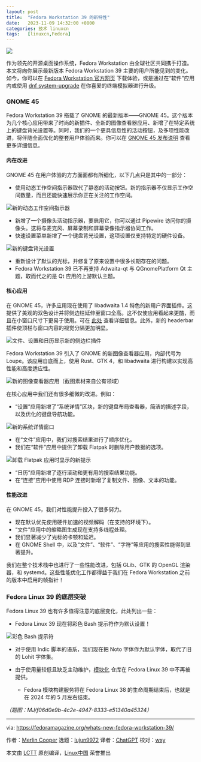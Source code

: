 ```yaml
---
layout: post
title:	"Fedora Workstation 39 的新特性"
date:	2023-11-09 14:32:00 +0800 
categories:	技术 linuxcn 
tags:	[linuxcn,Fedora]
---
```



![](/Asserts/Images//attachment/album/202311/09/143205c3c7636ooh0zuhuu.png)


作为领先的开源桌面操作系统，Fedora Workstation 由全球社区共同携手打造。本文将向你展示最新版本 Fedora Workstation 39 主要的用户所能见到的变化。如今，你可以在 [Fedora Workstation 官方网页](https://fedoraproject.org/workstation/) 下载体验，或是通过在“软件”应用内或使用 [dnf system-upgrade](https://docs.fedoraproject.org/en-US/quick-docs/upgrading-fedora-offline/) 在你喜爱的终端模拟器进行升级。


### GNOME 45


Fedora Workstation 39 搭载了 GNOME 的最新版本——GNOME 45。这个版本为几个核心应用带来了时尚的新插件、全新的图像查看器应用、新增了在特定系统上的键盘背光设置等。同时，我们的一个更具信息性的活动按钮，及多项性能改进，将伴随全面优化的整套用户体验而来。你可以在 [GNOME 45 发布说明](https://release.gnome.org/45/) 查看更多详细信息。


#### 内在改进


GNOME 45 在用户体验的方方面面都有所细化，以下几点只是其中的一部分：


* 使用动态工作空间指示器取代了静态的活动按钮。新的指示器不仅显示工作空间数量，而且还能快速展示你正在关注的工作空间。


![新的动态工作空间指示器](/Asserts/Images//attachment/album/202311/09/143256h3tbh346pet5heb5.gif)
* 新增了一个摄像头活动指示器，要启用它，你可以通过 Pipewire 访问你的摄像头。这将与麦克风、屏幕录制和屏幕录像指示器协同工作。
* 快速设置菜单新增了一个键盘背光设置，这项设置仅支持特定的硬件设备。


![新的键盘背光设置](/Asserts/Images//attachment/album/202311/09/143257q4qj14p4vy11fv1o.png)
* 重新设计了默认的光标，并修复了原来设置中很多长期存在的问题。
* Fedora Workstation 39 已不再支持 Adwaita-qt 与 QGnomePlatform Qt 主题，取而代之的是 Qt 应用的上游默认主题。


#### 核心应用


在 GNOME 45，许多应用现在使用了 libadwaita 1.4 特色的新用户界面插件。这提供了美观的双色设计并将侧边栏延伸至窗口全高。这不仅使应用看起来更酷，而且在小窗口尺寸下更易于使用。可在 [此处](https://blogs.gnome.org/alicem/2023/09/15/libadwaita-1-4/) 查看详细信息。此外，新的 headerbar 插件使顶栏与窗口内容的视觉分隔更加明显。


![文件、设置和日历显示新的侧边栏插件](/Asserts/Images//attachment/album/202311/09/143257y8c5r8zr1ucj5rr8.png)


Fedora Workstation 39 引入了 GNOME 的新图像查看器应用，内部代号为 Loupe。该应用自底而上，使用 Rust、GTK 4，和 libadwaita 进行构建以实现高性能和高度适应性。


![新的图像查看器应用（截图素材来自公有领域）](/Asserts/Images//attachment/album/202311/09/143334h6jzsp4wgzp4yyz4.jpg)


在核心应用中我们还有很多细微的改进。例如：


* “设置”应用新增了“系统详情”区块，新的键盘布局查看器，简洁的描述字段，以及优化的键盘导航功能。


![新的系统详情窗口](/Asserts/Images//attachment/album/202311/09/143259p6tjxzvdtdy8dyxu.png)
* 在“文件”应用中，我们对搜索结果进行了顺序优化。
* 我们在“软件”应用中提供了卸载 Flatpak 时删除用户数据的选项。


![卸载 Flatpak 应用时显示的新提示](/Asserts/Images//attachment/album/202311/09/143259vjcqwwczcdww9wdw.png)
* “日历”应用新增了逐行滚动和更有用的搜索结果功能。
* 在“连接”应用中使用 RDP 连接时新增了复制文件、图像、文本的功能。


#### 性能改进


在 GNOME 45，我们对性能提升投入了很多努力。


* 现在默认优先使用硬件加速的视频解码（在支持的环境下）。
* “文件”应用中的缩略图生成现在支持多线程处理。
* 我们显著减少了光标的卡顿和延迟。
* 在 GNOME Shell 中，以及“文件”、“软件”、“字符”等应用的搜索性能得到显著提升。


我们在整个技术栈中也进行了一些性能改进，包括 GLib、GTK 的 OpenGL 渲染器，和 systemd。这些性能优化工作都得益于我们在 Fedora Workstation 之前的版本中启用的帧指针！


### Fedora Linux 39 的底层突破


Fedora Linux 39 也有许多值得注意的底层变化，此处列出一些：


* Fedora Linux 39 现在将彩色 Bash 提示符作为默认设置！


![彩色 Bash 提示符](/Asserts/Images//attachment/album/202311/09/143300x7uslcufzkzulczq.png)
* 对于使用 Indic 脚本的语系，我们现在把 Noto 字体作为默认字体，取代了旧的 Lohit 字体集。
* 由于使用量较低且缺乏主动维护，[模块化](https://docs.fedoraproject.org/en-US/modularity/) 仓库在 Fedora Linux 39 中不再被提供。


	+ Fedora 模块构建服务将在 Fedora Linux 38 的生命周期结束后，也就是在 2024 年的 5 月左右结束。


*（题图：MJ/f06d0e9b-4c2e-4947-8333-e51340a45324）*




---


via: <https://fedoramagazine.org/whats-new-fedora-workstation-39/>


作者：[Merlin Cooper](https://fedoramagazine.org/author/mxanthropocene/) 选题：[lujun9972](https://github.com/lujun9972) 译者：[ChatGPT](https://linux.cn/lctt/ChatGPT) 校对：[wxy](https://github.com/wxy)


本文由 [LCTT](https://github.com/LCTT/TranslateProject) 原创编译，[Linux中国](https://linux.cn/) 荣誉推出
